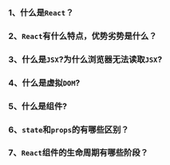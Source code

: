 ### 1、什么是`React`？  
### 2、`React`有什么特点，优势劣势是什么？  
### 3、什么是`JSX`?为什么浏览器无法读取`JSX`?  
### 4、什么是虚拟`DOM`?  
### 5、什么是组件?  
### 6、`state`和`props`的有哪些区别？  
### 7、`React`组件的生命周期有哪些阶段？  


